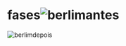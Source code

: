 # fases![berlimantes](https://user-images.githubusercontent.com/118912952/232176348-8fdfed51-d177-4595-ab3d-824a918b0859.jpg)
![berlimdepois](https://user-images.githubusercontent.com/118912952/232176351-5febff7c-001e-4afc-804c-253a14b106c2.jpg)
